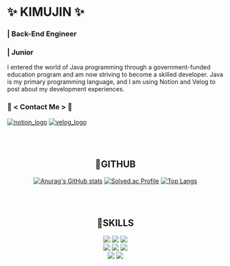 
# ✨ KIMUJIN ✨
<h3>| Back-End Engineer</h3> <h3>| Junior</h3>

I entered the world of Java programming through a government-funded education program and am now striving to become a skilled developer. Java is my primary programming language, and I am using Notion and Velog to post about my development experiences.<br>

### 💖 < Contact Me > 💖
[![notion_logo](https://github.com/kimujin99/kimujin99/assets/87636036/96e2d365-79b6-4938-884d-fcd5206378bb)](https://florentine-aries-53f.notion.site/JAVA-b886e6740f5e4347b50ce4841f4aa7fc)
[![velog_logo](https://github.com/kimujin99/kimujin99/assets/87636036/9ef1a2d2-2be3-4a12-9455-178e3dd0f111)](https://velog.io/@kimujin99)

</br></br>

<div align=center>
  <h2>🌱GITHUB</h2>
</div>
<div align=center>

  [![Anurag's GitHub stats](https://github-readme-stats.vercel.app/api?username=kimujin99&show_icons=true&theme=flag-india)](https://github.com/anuraghazra/github-readme-stats)
  [![Solved.ac Profile](http://mazassumnida.wtf/api/v2/generate_badge?boj=tomatoo3o)](https://solved.ac/tomatoo3o/)
  [![Top Langs](https://github-readme-stats.vercel.app/api/top-langs/?username=kimujin99&langs_count=10&layout=compact)](https://github.com/kimujin99/kimujin99)
  
</div>
</br></br>
<div align=center>
  <h2>🌱SKILLS</h2>
</div>
<div align=center> 
  <img src="https://img.shields.io/badge/JAVA-007396?style=for-the-badge&logo=JAVA&logoColor=white"> 
  <img src="https://img.shields.io/badge/spring-6DB33F?style=for-the-badge&logo=spring&logoColor=white"> 
  <img src="https://img.shields.io/badge/mysql-4479A1?style=for-the-badge&logo=mysql&logoColor=white"> 
  </br>
  <img src="https://img.shields.io/badge/javascript-F7DF1E?style=for-the-badge&logo=javascript&logoColor=black">
  <img src="https://img.shields.io/badge/html5-E34F26?style=for-the-badge&logo=html5&logoColor=white"> 
  <img src="https://img.shields.io/badge/css-1572B6?style=for-the-badge&logo=css3&logoColor=white"> 
  </br>
  <img src="https://img.shields.io/badge/github-181717?style=for-the-badge&logo=github&logoColor=white">
  <img src="https://img.shields.io/badge/git-F05032?style=for-the-badge&logo=git&logoColor=white">
</div>
</br>
<!--
**kimujin99/kimujin99** is a ✨ _special_ ✨ repository because its `README.md` (this file) appears on your GitHub profile.

Here are some ideas to get you started:

- 🔭 I’m currently working on ...
- 🌱 I’m currently learning ...
- 👯 I’m looking to collaborate on ...
- 🤔 I’m looking for help with ...
- 💬 Ask me about ...
- 📫 How to reach me: ...
- 😄 Pronouns: ...
- ⚡ Fun fact: ...
-->

